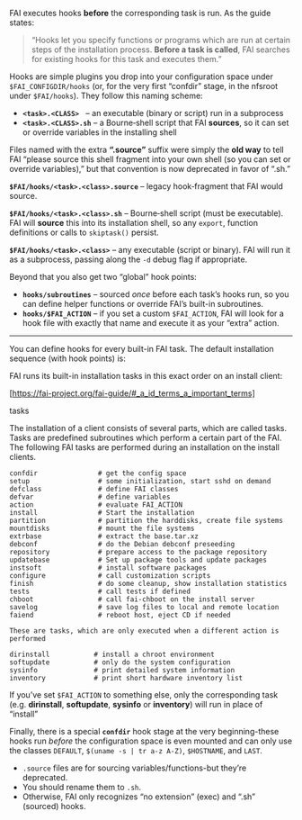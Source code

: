 FAI executes hooks **before** the corresponding task is run.  As the guide states:

> “Hooks let you specify functions or programs which are run at certain steps of the installation process. **Before a task is called**, FAI searches for existing hooks for this task and executes them.”

Hooks are simple plugins you drop into your configuration space under `$FAI_CONFIGDIR/hooks` (or, for the very first “confdir” stage, in the nfsroot under `$FAI/hooks`).  They follow this naming scheme:

* **`<task>.<CLASS>`**   – an executable (binary or script) run in a subprocess
* **`<task>.<CLASS>.sh`** – a Bourne‐shell script that FAI **sources**, so it can set or override variables in the installing shell 

Files named with the extra **“.source”** suffix were simply the **old way** to tell FAI “please source this shell fragment into your own shell (so you can set or override variables),” but that convention is now deprecated in favor of “.sh.”

**`$FAI/hooks/<task>.<class>.source`**
   – legacy hook‐fragment that FAI would source.

**`$FAI/hooks/<task>.<class>.sh`**
   – Bourne‐shell script (must be executable).  FAI will **source** this into its installation shell, so any `export`, function definitions or calls to `skiptask()` persist.

**`$FAI/hooks/<task>.<class>`**
   – any executable (script or binary).  FAI will run it as a subprocess, passing along the `-d` debug flag if appropriate.

Beyond that you also get two “global” hook points:

* **`hooks/subroutines`** – sourced *once* before each task’s hooks run, so you can define helper functions or override FAI’s built-in subroutines.
* **`hooks/$FAI_ACTION`** – if you set a custom `$FAI_ACTION`, FAI will look for a hook file with exactly that name and execute it as your “extra” action.

---

You can define hooks for every built-in FAI task.  The default installation sequence (with hook points) is:

FAI runs its built-in installation tasks in this exact order on an install client:

[https://fai-project.org/fai-guide/#_a_id_terms_a_important_terms]

tasks

The installation of a client consists of several parts, which are called tasks. Tasks are predefined subroutines which perform a certain part of the FAI. The following FAI tasks are performed during an installation on the install clients.

```
confdir               # get the config space
setup                 # some initialization, start sshd on demand
defclass              # define FAI classes
defvar                # define variables
action                # evaluate FAI_ACTION
install               # Start the installation
partition             # partition the harddisks, create file systems
mountdisks            # mount the file systems
extrbase              # extract the base.tar.xz
debconf               # do the Debian debconf preseeding
repository            # prepare access to the package repository
updatebase            # Set up package tools and update packages
instsoft              # install software packages
configure             # call customization scripts
finish                # do some cleanup, show installation statistics
tests                 # call tests if defined
chboot                # call fai-chboot on the install server
savelog               # save log files to local and remote location
faiend                # reboot host, eject CD if needed

These are tasks, which are only executed when a different action is performed

dirinstall           # install a chroot environment
softupdate           # only do the system configuration
sysinfo              # print detailed system information
inventory            # print short hardware inventory list
```

If you’ve set `$FAI_ACTION` to something else, only the corresponding task (e.g. **dirinstall**, **softupdate**, **sysinfo** or **inventory**) will run in place of “install”

Finally, there is a special **`confdir`** hook stage at the very beginning-these hooks run *before* the configuration space is even mounted and can only use the classes `DEFAULT`, `$(uname -s | tr a-z A-Z)`, `$HOSTNAME`, and `LAST`. 





* `.source` files are for sourcing variables/functions-but they’re deprecated.
* You should rename them to `.sh`.
* Otherwise, FAI only recognizes “no extension” (exec) and “.sh” (sourced) hooks.


